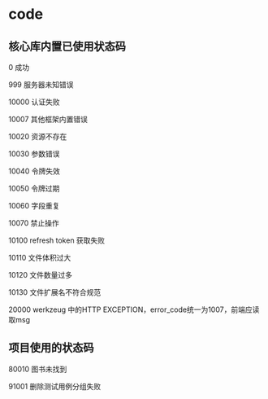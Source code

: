 # code

## 核心库内置已使用状态码

0 成功

999 服务器未知错误

10000 认证失败

10007 其他框架内置错误

10020 资源不存在

10030 参数错误

10040 令牌失效

10050 令牌过期

10060 字段重复

10070 禁止操作

10100 refresh token 获取失败

10110 文件体积过大

10120 文件数量过多

10130 文件扩展名不符合规范

20000 werkzeug 中的HTTP EXCEPTION，error_code统一为1007，前端应读取msg

## 项目使用的状态码

80010 图书未找到

91001 删除测试用例分组失败